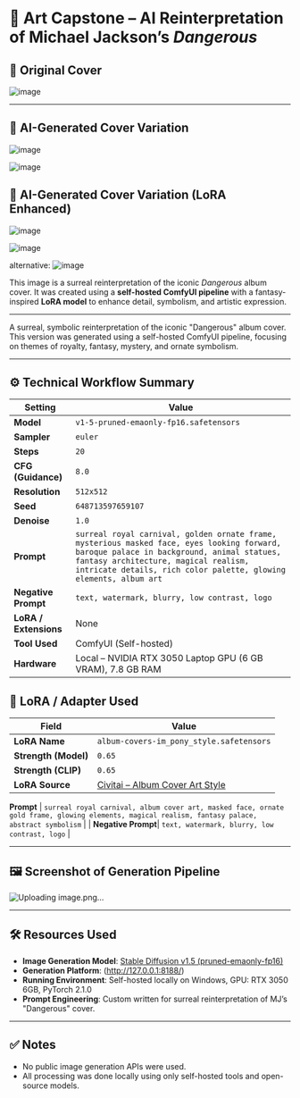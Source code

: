 # 🎵 Art Capstone – AI Reinterpretation of Michael Jackson’s *Dangerous*

## 🔸 Original Cover
![image](https://github.com/user-attachments/assets/50c07d73-d0a9-45cc-8971-7f3df336f21e)


---

## 🔸 AI-Generated Cover Variation
![image](https://github.com/user-attachments/assets/52f8ba76-1a59-48d4-97e8-e60c68059fba)

![image](https://github.com/user-attachments/assets/9d3dff97-047c-43c5-8dae-8921e58706fc)


## 🔸 AI-Generated Cover Variation (LoRA Enhanced)
![image](https://github.com/user-attachments/assets/d2a16128-ab3b-4e54-ac88-d20ee577c320)

![image](https://github.com/user-attachments/assets/6fc9937b-7c2d-4441-ba10-5b2cc84967f2)

alternative:
![image](https://github.com/user-attachments/assets/48f5e758-a302-4c46-82c8-83ef209514bf)




This image is a surreal reinterpretation of the iconic *Dangerous* album cover. It was created using a **self-hosted ComfyUI pipeline** with a fantasy-inspired **LoRA model** to enhance detail, symbolism, and artistic expression.

---


A surreal, symbolic reinterpretation of the iconic "Dangerous" album cover. This version was generated using a self-hosted ComfyUI pipeline, focusing on themes of royalty, fantasy, mystery, and ornate symbolism.

---

## ⚙️ Technical Workflow Summary

| Setting            | Value |
|--------------------|-------|
| **Model**          | `v1-5-pruned-emaonly-fp16.safetensors` |
| **Sampler**        | `euler` |
| **Steps**          | `20` |
| **CFG (Guidance)** | `8.0` |
| **Resolution**     | `512x512` |
| **Seed**           | `648713597659107` |
| **Denoise**        | `1.0` |
| **Prompt**         | `surreal royal carnival, golden ornate frame, mysterious masked face, eyes looking forward, baroque palace in background, animal statues, fantasy architecture, magical realism, intricate details, rich color palette, glowing elements, album art` |
| **Negative Prompt**| `text, watermark, blurry, low contrast, logo` |
| **LoRA / Extensions** | None |
| **Tool Used**      | ComfyUI (Self-hosted) |
| **Hardware**       | Local – NVIDIA RTX 3050 Laptop GPU (6 GB VRAM), 7.8 GB RAM |

## 🧩 LoRA / Adapter Used

| Field         | Value |
|---------------|-------|
| **LoRA Name** | `album-covers-im_pony_style.safetensors` |
| **Strength (Model)** | `0.65` |
| **Strength (CLIP)**  | `0.65` |
| **LoRA Source** | [Civitai – Album Cover Art Style](https://civitai.com/models/106303/album-cover-art-style-lora) |

 **Prompt**         | `surreal royal carnival, album cover art, masked face, ornate gold frame, glowing elements, magical realism, fantasy palace, abstract symbolism` |
| **Negative Prompt**| `text, watermark, blurry, low contrast, logo` |

---

## 🖼️ Screenshot of Generation Pipeline

![Uploading image.png…]()


---

## 🛠️ Resources Used

- **Image Generation Model**: [Stable Diffusion v1.5 (pruned-emaonly-fp16)](https://huggingface.co/runwayml/stable-diffusion-v1-5)
- **Generation Platform**: (http://127.0.0.1:8188/)
- **Running Environment**: Self-hosted locally on Windows, GPU: RTX 3050 6GB, PyTorch 2.1.0
- **Prompt Engineering**: Custom written for surreal reinterpretation of MJ’s "Dangerous" cover.

---

## ✅ Notes

- No public image generation APIs were used.
- All processing was done locally using only self-hosted tools and open-source models.


